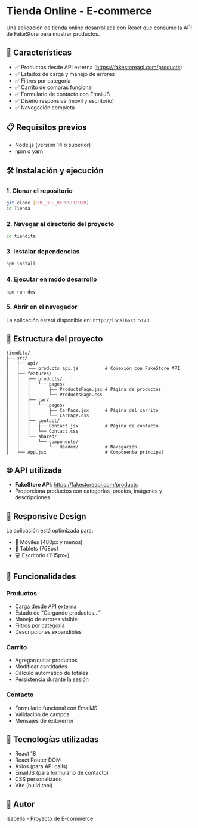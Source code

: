 # Tienda Online - E-commerce

Una aplicación de tienda online desarrollada con React que consume la API de FakeStore para mostrar productos.

## 🚀 Características

- ✅ Productos desde API externa (https://fakestoreapi.com/products)
- ✅ Estados de carga y manejo de errores
- ✅ Filtros por categoría
- ✅ Carrito de compras funcional
- ✅ Formulario de contacto con EmailJS
- ✅ Diseño responsive (móvil y escritorio)
- ✅ Navegación completa

## 📋 Requisitos previos

- Node.js (versión 14 o superior)
- npm o yarn

## 🛠️ Instalación y ejecución

### 1. Clonar el repositorio
```bash
git clone [URL_DEL_REPOSITORIO]
cd Tienda
```

### 2. Navegar al directorio del proyecto
```bash
cd tiendita
```

### 3. Instalar dependencias
```bash
npm install
```

### 4. Ejecutar en modo desarrollo
```bash
npm run dev
```

### 5. Abrir en el navegador
La aplicación estará disponible en: `http://localhost:5173`

## 📁 Estructura del proyecto

```
tiendita/
├── src/
│   ├── api/
│   │   └── products_api.js          # Conexión con FakeStore API
│   ├── features/
│   │   ├── products/
│   │   │   └── pages/
│   │   │       ├── ProductsPage.jsx # Página de productos
│   │   │       └── ProductsPage.css
│   │   ├── car/
│   │   │   └── pages/
│   │   │       ├── CarPage.jsx      # Página del carrito
│   │   │       └── CarPage.css
│   │   ├── contact/
│   │   │   ├── Contact.jsx          # Página de contacto
│   │   │   └── Contact.css
│   │   └── shared/
│   │       └── components/
│   │           └── Header/          # Navegación
│   └── App.jsx                      # Componente principal
```

## 🌐 API utilizada

- **FakeStore API**: https://fakestoreapi.com/products
- Proporciona productos con categorías, precios, imágenes y descripciones

## 📱 Responsive Design

La aplicación está optimizada para:
- 📱 Móviles (480px y menos)
- 📱 Tablets (768px)
- 💻 Escritorio (1115px+)

## 🛒 Funcionalidades

### Productos
- Carga desde API externa
- Estado de "Cargando productos..."
- Manejo de errores visible
- Filtros por categoría
- Descripciones expandibles

### Carrito
- Agregar/quitar productos
- Modificar cantidades
- Cálculo automático de totales
- Persistencia durante la sesión

### Contacto
- Formulario funcional con EmailJS
- Validación de campos
- Mensajes de éxito/error

## 🎨 Tecnologías utilizadas

- React 18
- React Router DOM
- Axios (para API calls)
- EmailJS (para formulario de contacto)
- CSS personalizado
- Vite (build tool)

## 👥 Autor

Isabella - Proyecto de E-commerce